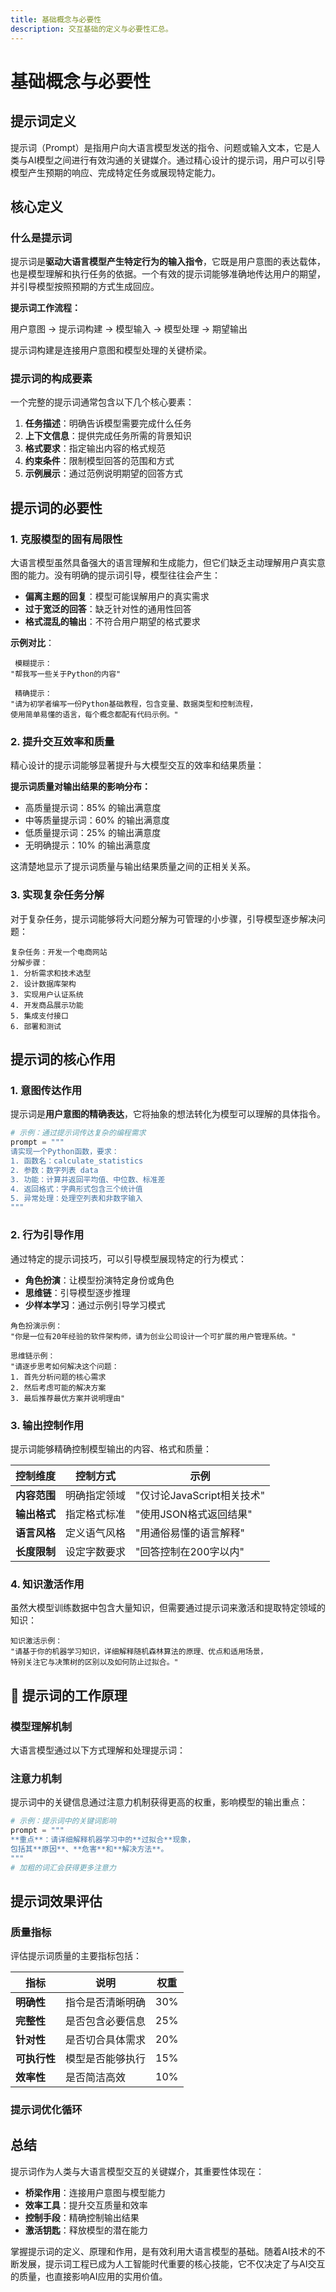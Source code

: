 ```yaml
---
title: 基础概念与必要性
description: 交互基础的定义与必要性汇总。
---
```


# 基础概念与必要性

## 提示词定义

提示词（Prompt）是指用户向大语言模型发送的指令、问题或输入文本，它是人类与AI模型之间进行有效沟通的关键媒介。通过精心设计的提示词，用户可以引导模型产生预期的响应、完成特定任务或展现特定能力。

## 核心定义

### 什么是提示词

提示词是**驱动大语言模型产生特定行为的输入指令**，它既是用户意图的表达载体，也是模型理解和执行任务的依据。一个有效的提示词能够准确地传达用户的期望，并引导模型按照预期的方式生成回应。

**提示词工作流程：**

用户意图 → 提示词构建 → 模型输入 → 模型处理 → 期望输出

提示词构建是连接用户意图和模型处理的关键桥梁。

### 提示词的构成要素

一个完整的提示词通常包含以下几个核心要素：

1. **任务描述**：明确告诉模型需要完成什么任务
2. **上下文信息**：提供完成任务所需的背景知识
3. **格式要求**：指定输出内容的格式规范
4. **约束条件**：限制模型回答的范围和方式
5. **示例展示**：通过范例说明期望的回答方式

## 提示词的必要性

### 1. 克服模型的固有局限性

大语言模型虽然具备强大的语言理解和生成能力，但它们缺乏主动理解用户真实意图的能力。没有明确的提示词引导，模型往往会产生：

- **偏离主题的回复**：模型可能误解用户的真实需求
- **过于宽泛的回答**：缺乏针对性的通用性回答
- **格式混乱的输出**：不符合用户期望的格式要求

**示例对比**：

```plaintext
 模糊提示：
"帮我写一些关于Python的内容"

 精确提示：
"请为初学者编写一份Python基础教程，包含变量、数据类型和控制流程，
使用简单易懂的语言，每个概念都配有代码示例。"
```

### 2. 提升交互效率和质量

精心设计的提示词能够显著提升与大模型交互的效率和结果质量：

**提示词质量对输出结果的影响分布：**

- 高质量提示词：85% 的输出满意度
- 中等质量提示词：60% 的输出满意度
- 低质量提示词：25% 的输出满意度
- 无明确提示：10% 的输出满意度

这清楚地显示了提示词质量与输出结果质量之间的正相关关系。

### 3. 实现复杂任务分解

对于复杂任务，提示词能够将大问题分解为可管理的小步骤，引导模型逐步解决问题：

```plaintext
复杂任务：开发一个电商网站
分解步骤：
1. 分析需求和技术选型
2. 设计数据库架构
3. 实现用户认证系统
4. 开发商品展示功能
5. 集成支付接口
6. 部署和测试
```

## 提示词的核心作用

### 1. 意图传达作用

提示词是**用户意图的精确表达**，它将抽象的想法转化为模型可以理解的具体指令。

```python
# 示例：通过提示词传达复杂的编程需求
prompt = """
请实现一个Python函数，要求：
1. 函数名：calculate_statistics
2. 参数：数字列表 data
3. 功能：计算并返回平均值、中位数、标准差
4. 返回格式：字典形式包含三个统计值
5. 异常处理：处理空列表和非数字输入
"""
```

### 2. 行为引导作用

通过特定的提示词技巧，可以引导模型展现特定的行为模式：

- **角色扮演**：让模型扮演特定身份或角色
- **思维链**：引导模型逐步推理
- **少样本学习**：通过示例引导学习模式

```plaintext
角色扮演示例：
"你是一位有20年经验的软件架构师，请为创业公司设计一个可扩展的用户管理系统。"

思维链示例：
"请逐步思考如何解决这个问题：
1. 首先分析问题的核心需求
2. 然后考虑可能的解决方案
3. 最后推荐最优方案并说明理由"
```

### 3. 输出控制作用

提示词能够精确控制模型输出的内容、格式和质量：

| 控制维度     | 控制方式     | 示例                       |
| ------------ | ------------ | -------------------------- |
| **内容范围** | 明确指定领域 | "仅讨论JavaScript相关技术" |
| **输出格式** | 指定格式标准 | "使用JSON格式返回结果"     |
| **语言风格** | 定义语气风格 | "用通俗易懂的语言解释"     |
| **长度限制** | 设定字数要求 | "回答控制在200字以内"      |

### 4. 知识激活作用

虽然大模型训练数据中包含大量知识，但需要通过提示词来激活和提取特定领域的知识：

```plaintext
知识激活示例：
"请基于你的机器学习知识，详细解释随机森林算法的原理、优点和适用场景，
特别关注它与决策树的区别以及如何防止过拟合。"
```

## 🔄 提示词的工作原理

### 模型理解机制

大语言模型通过以下方式理解和处理提示词：

### 注意力机制

提示词中的关键信息通过注意力机制获得更高的权重，影响模型的输出重点：

```python
# 示例：提示词中的关键词影响
prompt = """
**重点**：请详细解释机器学习中的**过拟合**现象，
包括其**原因**、**危害**和**解决方法**。
"""
# 加粗的词汇会获得更多注意力
```

## 提示词效果评估

### 质量指标

评估提示词质量的主要指标包括：

| 指标         | 说明             | 权重 |
| ------------ | ---------------- | ---- |
| **明确性**   | 指令是否清晰明确 | 30%  |
| **完整性**   | 是否包含必要信息 | 25%  |
| **针对性**   | 是否切合具体需求 | 20%  |
| **可执行性** | 模型是否能够执行 | 15%  |
| **效率性**   | 是否简洁高效     | 10%  |

### 提示词优化循环

## 总结

提示词作为人类与大语言模型交互的关键媒介，其重要性体现在：

- **桥梁作用**：连接用户意图与模型能力
- **效率工具**：提升交互质量和效率
- **控制手段**：精确控制输出结果
- **激活钥匙**：释放模型的潜在能力

掌握提示词的定义、原理和作用，是有效利用大语言模型的基础。随着AI技术的不断发展，提示词工程已成为人工智能时代重要的核心技能，它不仅决定了与AI交互的质量，也直接影响AI应用的实用价值。

